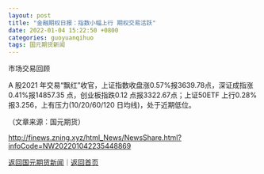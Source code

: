 ```yaml
---
layout: post
title: "金融期权日报：指数小幅上行 期权交易活跃"
date: 2022-01-04 15:22:50 +0800
categories: guoyuanqihuo
tags: 国元期货新闻
---
```

<p>市场交易回顾</p>
 <p>A 股2021 年交易“飘红”收官，上证指数收盘涨0.57%报3639.78点，深证成指涨0.41%报14857.35 点，创业板指跌0.12 点报3322.67点；上证50ETF 上行0.28%报3.256，上有压力(10/20/60/120 日均线)，处于近期低位。</p><p class="em_media">（文章来源：国元期货）</p>

<http://finews.zning.xyz/html_News/NewsShare.html?infoCode=NW202201042235448869>

[返回国元期货新闻](//finews.withounder.com/category/guoyuanqihuo.html)｜[返回首页](//finews.withounder.com/)